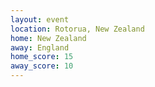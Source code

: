 ```yaml
---
layout: event
location: Rotorua, New Zealand
home: New Zealand
away: England
home_score: 15
away_score: 10
---
```

